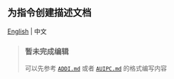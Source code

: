 ## 为指令创建描述文档

[English](./contribute.md) | 中文

> ### 暂未完成编辑
> 
> 可以先参考
> [`ADDI.md`](../arch/riscv32/I/ADDI.md)
> 或者 [`AUIPC.md`](../arch/riscv32/I/AUIPC.md)
> 的格式编写内容
